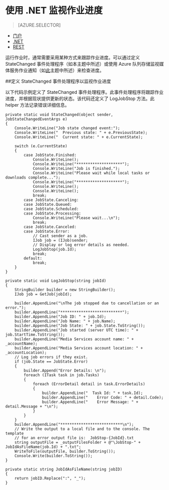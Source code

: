 <properties 
	pageTitle="使用 .NET 监视作业进度" 
	description="了解如何使用事件处理程序代码来跟踪作业进度并发送状态更新。代码示例用 C# 编写，并使用用于 .NET 的媒体服务 SDK。" 
	services="media-services" 
	documentationCenter="" 
	authors="juliako" 
	manager="erikre" 
	editor=""/>

<tags 
	ms.service="media-services" 
	ms.workload="media" 
	ms.tgt_pltfrm="na" 
	ms.devlang="dotnet" 
	ms.topic="article" 
	ms.date="08/19/2016"   
	wacn.date=""
	ms.author="juliako"/>

# 使用 .NET 监视作业进度

> [AZURE.SELECTOR]
- [门户](/documentation/articles/media-services-portal-check-job-progress/)
- [.NET](/documentation/articles/media-services-check-job-progress/)
- [REST](/documentation/articles/media-services-rest-check-job-progress/)

运行作业时，通常需要采用某种方式来跟踪作业进度。可以通过定义 StateChanged 事件处理程序（如本主题中所述）或使用 Azure 队列存储监视媒体服务作业通知（如[此](/documentation/articles/media-services-dotnet-check-job-progress-with-queues/)主题中所述）来检查进度。

##<a id="statechange_event_handler"></a>定义 StateChanged 事件处理程序以监视作业进度

以下代码示例定义了 StateChanged 事件处理程序。此事件处理程序将跟踪作业进度，并根据现状提供更新的状态。该代码还定义了 LogJobStop 方法。此 helper 方法记录错误详细信息。

	private static void StateChanged(object sender, JobStateChangedEventArgs e)
	{
	    Console.WriteLine("Job state changed event:");
	    Console.WriteLine("  Previous state: " + e.PreviousState);
	    Console.WriteLine("  Current state: " + e.CurrentState);
	
	    switch (e.CurrentState)
	    {
	        case JobState.Finished:
	            Console.WriteLine();
	            Console.WriteLine("********************");
	            Console.WriteLine("Job is finished.");
	            Console.WriteLine("Please wait while local tasks or downloads complete...");
	            Console.WriteLine("********************");
	            Console.WriteLine();
	            Console.WriteLine();
	            break;
	        case JobState.Canceling:
	        case JobState.Queued:
	        case JobState.Scheduled:
	        case JobState.Processing:
	            Console.WriteLine("Please wait...\n");
	            break;
	        case JobState.Canceled:
	        case JobState.Error:
	            // Cast sender as a job.
	            IJob job = (IJob)sender;
	            // Display or log error details as needed.
	            LogJobStop(job.Id);
	            break;
	        default:
	            break;
	    }
	}
	
	private static void LogJobStop(string jobId)
	{
	    StringBuilder builder = new StringBuilder();
	    IJob job = GetJob(jobId);
	
	    builder.AppendLine("\nThe job stopped due to cancellation or an error.");
	    builder.AppendLine("***************************");
	    builder.AppendLine("Job ID: " + job.Id);
	    builder.AppendLine("Job Name: " + job.Name);
	    builder.AppendLine("Job State: " + job.State.ToString());
	    builder.AppendLine("Job started (server UTC time): " + job.StartTime.ToString());
	    builder.AppendLine("Media Services account name: " + _accountName);
	    builder.AppendLine("Media Services account location: " + _accountLocation);
	    // Log job errors if they exist.  
	    if (job.State == JobState.Error)
	    {
	        builder.Append("Error Details: \n");
	        foreach (ITask task in job.Tasks)
	        {
	            foreach (ErrorDetail detail in task.ErrorDetails)
	            {
	                builder.AppendLine("  Task Id: " + task.Id);
	                builder.AppendLine("    Error Code: " + detail.Code);
	                builder.AppendLine("    Error Message: " + detail.Message + "\n");
	            }
	        }
	    }
	    builder.AppendLine("***************************\n");
	    // Write the output to a local file and to the console. The template 
	    // for an error output file is:  JobStop-{JobId}.txt
	    string outputFile = _outputFilesFolder + @"\JobStop-" + JobIdAsFileName(job.Id) + ".txt";
	    WriteToFile(outputFile, builder.ToString());
	    Console.Write(builder.ToString());
	}
	
	private static string JobIdAsFileName(string jobID)
	{
	    return jobID.Replace(":", "_");
	}

<!---HONumber=Mooncake_Quality_Review_1202_2016-->
